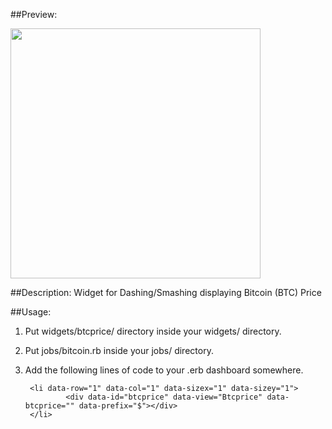 ##Preview:

<img src="https://github.com/Aycn0/dashing-btc-widget/blob/master/Screen%20Shot%202017-03-13%20at%206.11.34%20PM.png" width="400px">

##Description:
Widget for Dashing/Smashing displaying Bitcoin (BTC) Price

##Usage:
1. Put widgets/btcprice/ directory inside your widgets/ directory.
2. Put jobs/bitcoin.rb inside your jobs/ directory.
3. Add the following lines of code to your .erb dashboard somewhere.

		<li data-row="1" data-col="1" data-sizex="1" data-sizey="1">
				<div data-id="btcprice" data-view="Btcprice" data-btcprice="" data-prefix="$"></div>
		</li>
